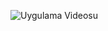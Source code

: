![Uygulama Videosu](https://github.com/user-attachments/assets/28ad80c8-d3f9-4d5e-98df-f68d0259a8a1)


